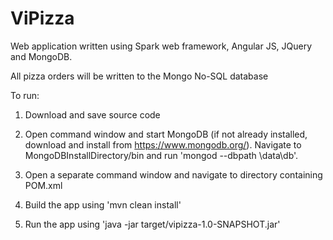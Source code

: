 # ViPizza

Web application written using Spark web framework, Angular JS, JQuery and MongoDB.

All pizza orders will be written to the Mongo No-SQL database

To run:

1.  Download and save source code

2.  Open command window and start MongoDB (if not already installed, download and install from https://www.mongodb.org/). Navigate to MongoDBInstallDirectory/bin and run 'mongod --dbpath \data\db'.

3.  Open a separate command window and navigate to directory containing POM.xml
  
4.  Build the app using 'mvn clean install'
  
5.  Run the app using 'java -jar target/vipizza-1.0-SNAPSHOT.jar'
